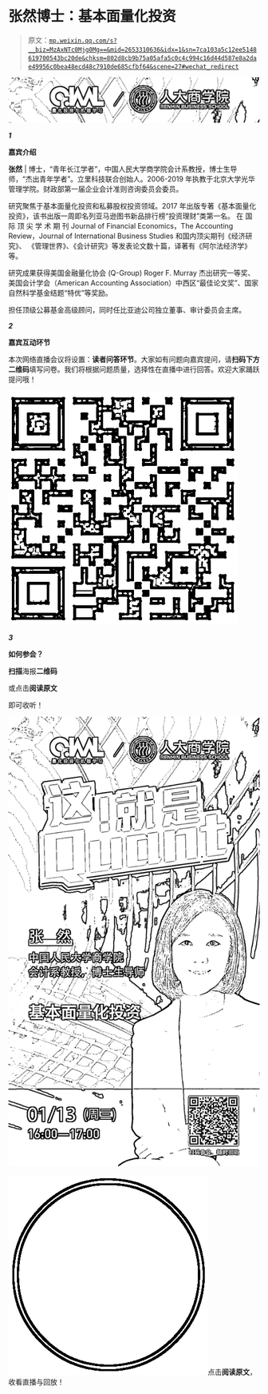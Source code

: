 # 张然博士：基本面量化投资

> 原文：[`mp.weixin.qq.com/s?__biz=MzAxNTc0Mjg0Mg==&mid=2653310636&idx=1&sn=7ca103a5c12ee5148619700543bc20de&chksm=802d8cb9b75a05afa5c0c4c994c16d44d587e8a2dae49956c0bea48ecd48c7910de685cfbf64&scene=27#wechat_redirect`](http://mp.weixin.qq.com/s?__biz=MzAxNTc0Mjg0Mg==&mid=2653310636&idx=1&sn=7ca103a5c12ee5148619700543bc20de&chksm=802d8cb9b75a05afa5c0c4c994c16d44d587e8a2dae49956c0bea48ecd48c7910de685cfbf64&scene=27#wechat_redirect)

![](img/11492fa39148eedb10765875e9732719.png)

***1***

**嘉宾介绍**

**张然** | 博士，“青年长江学者”，中国人民大学商学院会计系教授，博士生导师，“杰出青年学者”。立里科技联合创始人。2006-2019 年执教于北京大学光华管理学院。财政部第一届企业会计准则咨询委员会委员。

研究聚焦于基本面量化投资和私募股权投资领域。2017 年出版专著《基本面量化投资》，该书出版一周即名列亚马逊图书新品排行榜“投资理财”类第一名。 在 国 际 顶 尖 学 术 期 刊 Journal of Financial Economics，The Accounting Review，Journal of International Business Studies 和国内顶尖期刊《经济研究》、 《管理世界》、《会计研究》等发表论文数十篇，译著有《阿尔法经济学》 等。

研究成果获得美国金融量化协会 (Q-Group) Roger F. Murray 杰出研究一等奖、美国会计学会（American Accounting Association）中西区“最佳论文奖”、国家自然科学基金结题“特优”等奖励。

担任顶级公募基金高级顾问，同时任比亚迪公司独立董事、审计委员会主席。

***2***

**嘉宾互动环节**

本次网络直播会议将设置：**读者问答环节**。大家如有问题向嘉宾提问，请**扫码下方二维码**填写问卷。我们将根据问题质量，选择性在直播中进行回答。欢迎大家踊跃提问哦！

![](img/a1aa8262f8ac882ab581bb16c336612b.png)

***3***

**如何参会？**

**扫描**海报**二维码**

或点击**阅读原文**

即可收听！

![](img/1096045cbb38098b73776e37bddeb133.png)

![](img/882375860a833325f7544bbd0180846f.png)点击**阅读原文**，收看直播与回放！